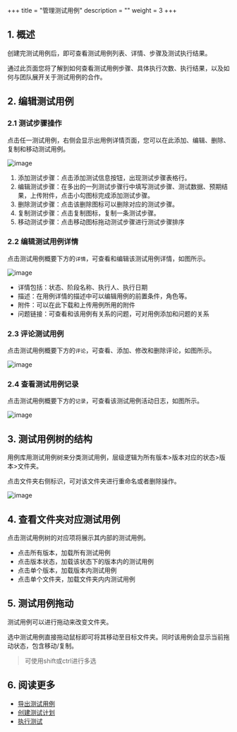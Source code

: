 +++
title = "管理测试用例"
description = ""
weight = 3
+++
## 1. 概述

创建完测试用例后，即可查看测试用例列表、详情、步骤及测试执行结果。

通过此页面您将了解到如何查看测试用例步骤、具体执行次数、执行结果，以及如何与团队展开关于测试用例的合作。

## 2. 编辑测试用例

### 2.1 测试步骤操作

点击任一测试用例，右侧会显示出用例详情页面，您可以在此添加、编辑、删除、复制和移动测试用例。

![image](/docs/user-guide/test/store/image/IssueManage-06.png)

1. 添加测试步骤：点击添加测试信息按钮，出现测试步骤表格行。
2. 编辑测试步骤：在多出的一列测试步骤行中填写测试步骤、测试数据、预期结果，上传附件，点击小勾图标完成添加测试步骤。
3. 删除测试步骤：点击该删除图标可以删除对应的测试步骤。
4. 复制测试步骤：点击复制图标，复制一条测试步骤。
5. 移动测试步骤：点击移动图标拖动测试步骤进行测试步骤排序

### 2.2 编辑测试用例详情

点击测试用例概要下方的`详情`，可查看和编辑该测试用例详情，如图所示。

![image](/docs/user-guide/test/store/image/IssueManage-07.png)

- 详情包括：状态、阶段名称、执行人、执行日期
- 描述：在用例详情的描述中可以编辑用例的前置条件，角色等。
- 附件：可以在此下载和上传用例所用的附件
- 问题链接：可查看和该用例有关系的问题，可对用例添加和问题的关系

### 2.3 评论测试用例

点击测试用例概要下方的`评论`，可查看、添加、修改和删除评论，如图所示。

![image](/docs/user-guide/test/store/image/IssueManage-08.png)

### 2.4 查看测试用例记录

点击测试用例概要下方的`记录`，可查看该测试用例活动日志，如图所示。

![image](/docs/user-guide/test/store/image/IssueManage-09.png)

## 3. 测试用例树的结构

用例库用测试用例树来分类测试用例，层级逻辑为所有版本>版本对应的状态>版本>文件夹。

点击文件夹右侧标识，可对该文件夹进行重命名或者删除操作。

![image](/docs/user-guide/test/store/image/IssueManage-10.png)

## 4. 查看文件夹对应测试用例

点击测试用例树的对应项将展示其内部的测试用例。

- 点击所有版本，加载所有测试用例
- 点击版本状态，加载该状态下的版本内的测试用例
- 点击单个版本，加载版本内测试用例
- 点击单个文件夹，加载文件夹内内测试用例

## 5. 测试用例拖动

测试用例可以进行拖动来改变文件夹。

选中测试用例直接拖动鼠标即可将其移动至目标文件夹。同时该用例会显示当前拖动状态，包含移动/复制。

>可使用shift或ctrl进行多选

## 6. 阅读更多

- [导出测试用例](../import)
- [创建测试计划](../create)
- [执行测试](../../execution)